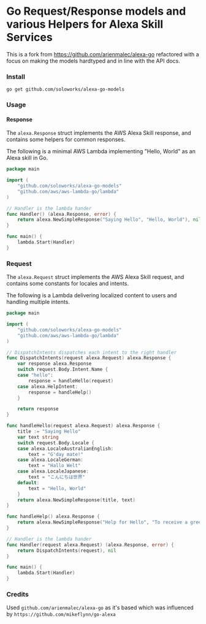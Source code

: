 # Go Request/Response models and various Helpers for Alexa Skill Services

This is a fork from https://github.com/arienmalec/alexa-go refactored with a focus on making the models hardtyped and in line with the API docs. 

### Install

```console
go get github.com/soloworks/alexa-go-models
```

### Usage

#### Response

The `alexa.Response` struct implements the AWS Alexa Skill response, and contains some helpers for common responses.

The following is a minimal AWS Lambda implementing "Hello, World" as an Alexa skill in Go.

```go
package main

import (
	"github.com/soloworks/alexa-go-models"
	"github.com/aws/aws-lambda-go/lambda"
)

// Handler is the lambda hander
func Handler() (alexa.Response, error) {
	return alexa.NewSimpleResponse("Saying Hello", "Hello, World"), nil
}

func main() {
	lambda.Start(Handler)
}
```

### Request

The `alexa.Request` struct implements the AWS Alexa Skill request, and contains some constants for locales and intents.

The following is a Lambda delivering localized content to users and handling multiple intents.

```go
package main

import (
	"github.com/soloworks/alexa-go-models"
	"github.com/aws/aws-lambda-go/lambda"
)

// DispatchIntents dispatches each intent to the right handler
func DispatchIntents(request alexa.Request) alexa.Response {
	var response alexa.Response
	switch request.Body.Intent.Name {
	case "hello":
		response = handleHello(request)
	case alexa.HelpIntent:
		response = handleHelp()
	}

	return response
}

func handleHello(request alexa.Request) alexa.Response {
	title := "Saying Hello"
	var text string
	switch request.Body.Locale {
	case alexa.LocaleAustralianEnglish:
		text = "G'day mate!"
	case alexa.LocaleGerman:
		text = "Hallo Welt"
	case alexa.LocaleJapanese:
		text = "こんにちは世界"
	default:
		text = "Hello, World"
	}
	return alexa.NewSimpleResponse(title, text)
}

func handleHelp() alexa.Response {
	return alexa.NewSimpleResponse("Help for Hello", "To receive a greeting, ask hello to say hello")
}

// Handler is the lambda hander
func Handler(request alexa.Request) (alexa.Response, error) {
	return DispatchIntents(request), nil
}

func main() {
	lambda.Start(Handler)
}
```

### Credits

Used `github.com/arienmalec/alexa-go` as it's based which was influenced by `https://github.com/mikeflynn/go-alexa`

